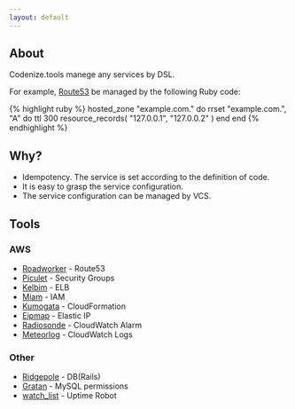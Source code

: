 ```yaml
---
layout: default
---
```


## About
Codenize.tools manege any services by DSL.

For example, [Route53](http://aws.amazon.com/route53/) be managed by the following Ruby code:

{% highlight ruby %}
hosted_zone "example.com." do
  rrset "example.com.", "A" do
    ttl 300
    resource_records(
      "127.0.0.1",
      "127.0.0.2"
    )
  end
end
{% endhighlight %}

## Why?
* Idempotency. The service is set according to the definition of code.
* It is easy to grasp the service configuration.
* The service configuration can be managed by VCS.

## Tools

### AWS
- [Roadworker](http://roadworker.codenize.tools/) - Route53
- [Piculet](http://piculet.codenize.tools/) - Security Groups
- [Kelbim](http://kelbim.codenize.tools/) - ELB
- [Miam](http://miam.codenize.tools/) - IAM
- [Kumogata](http://kumogata.codenize.tools/) - CloudFormation
- [Eipmap](http://eipmap.codenize.tools/) - Elastic IP
- [Radiosonde](http://radiosonde.codenize.tools/) - CloudWatch Alarm
- [Meteorlog](http://meteorlog.codenize.tools/) - CloudWatch Logs

### Other
- [Ridgepole](http://ridgepole.codenize.tools/) - DB(Rails)
- [Gratan](http://gratan.codenize.tools/) - MySQL permissions
- [watch_list](http://watch_list.codenize.tools/) - Uptime Robot

